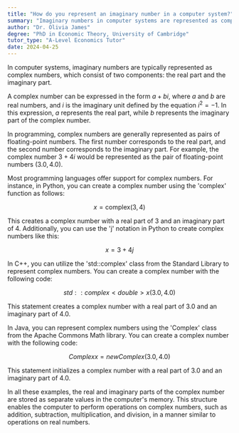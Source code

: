 ```yaml
---
title: "How do you represent an imaginary number in a computer system?"
summary: "Imaginary numbers in computer systems are represented as complex numbers, consisting of two components: a real part and an imaginary part."
author: "Dr. Olivia James"
degree: "PhD in Economic Theory, University of Cambridge"
tutor_type: "A-Level Economics Tutor"
date: 2024-04-25
---
```


In computer systems, imaginary numbers are typically represented as complex numbers, which consist of two components: the real part and the imaginary part.

A complex number can be expressed in the form $a + bi$, where $a$ and $b$ are real numbers, and $i$ is the imaginary unit defined by the equation $i^2 = -1$. In this expression, $a$ represents the real part, while $b$ represents the imaginary part of the complex number.

In programming, complex numbers are generally represented as pairs of floating-point numbers. The first number corresponds to the real part, and the second number corresponds to the imaginary part. For example, the complex number $3 + 4i$ would be represented as the pair of floating-point numbers $(3.0, 4.0)$.

Most programming languages offer support for complex numbers. For instance, in Python, you can create a complex number using the 'complex' function as follows: 

$$
x = \text{complex}(3, 4)
$$

This creates a complex number with a real part of $3$ and an imaginary part of $4$. Additionally, you can use the 'j' notation in Python to create complex numbers like this:

$$
x = 3 + 4j
$$

In C++, you can utilize the 'std::complex' class from the Standard Library to represent complex numbers. You can create a complex number with the following code:

$$
std::complex<double> x(3.0, 4.0)
$$

This statement creates a complex number with a real part of $3.0$ and an imaginary part of $4.0$.

In Java, you can represent complex numbers using the 'Complex' class from the Apache Commons Math library. You can create a complex number with the following code:

$$
Complex x = new Complex(3.0, 4.0)
$$

This statement initializes a complex number with a real part of $3.0$ and an imaginary part of $4.0$.

In all these examples, the real and imaginary parts of the complex number are stored as separate values in the computer's memory. This structure enables the computer to perform operations on complex numbers, such as addition, subtraction, multiplication, and division, in a manner similar to operations on real numbers.
    